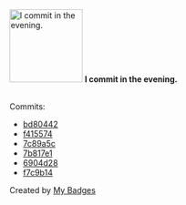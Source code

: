 <img src="https://my-badges.github.io/my-badges/evening-commits.png" alt="I commit in the evening." title="I commit in the evening." width="128">
<strong>I commit in the evening.</strong>
<br><br>

Commits:

- <a href="https://github.com/gnerkus/ranque-client/commit/bd80442586c40a77498688ff597588eb46c02b61">bd80442</a>
- <a href="https://github.com/gnerkus/ranque/commit/f415574c544518d006909635052f5c0ebbd2adff">f415574</a>
- <a href="https://github.com/gnerkus/ranque/commit/7c89a5ce320eb67c82387fee8f9a3a50926fd14e">7c89a5c</a>
- <a href="https://github.com/gnerkus/doch-ost/commit/7b817e179c5114772951819898e25b613e2e53d9">7b817e1</a>
- <a href="https://github.com/gnerkus/doch-ost/commit/6904d28c08a07ef50651c16bdb4ec60fd7ca2da6">6904d28</a>
- <a href="https://github.com/gnerkus/doch-ost/commit/f7c9b14a092e4cc55356981699c0f3f701191455">f7c9b14</a>


Created by <a href="https://github.com/my-badges/my-badges">My Badges</a>